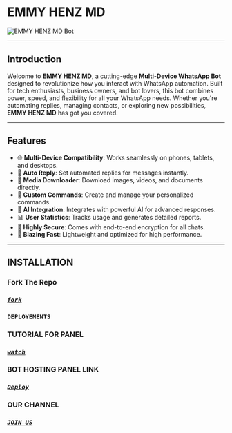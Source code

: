 # **EMMY HENZ MD**  
![EMMY HENZ MD Bot]([https://i.ibb.co/Wyk936v/emmyhenz.jpg](https://i.ibb.co/Wyk936v/emmyhenz.jpg))

---

## **Introduction**  
Welcome to **EMMY HENZ MD**, a cutting-edge **Multi-Device WhatsApp Bot** designed to revolutionize how you interact with WhatsApp automation. Built for tech enthusiasts, business owners, and bot lovers, this bot combines power, speed, and flexibility for all your WhatsApp needs. Whether you're automating replies, managing contacts, or exploring new possibilities, **EMMY HENZ MD** has got you covered.

---

## **Features**  
- 🌐 **Multi-Device Compatibility**: Works seamlessly on phones, tablets, and desktops.  
- 💬 **Auto Reply**: Set automated replies for messages instantly.  
- 📁 **Media Downloader**: Download images, videos, and documents directly.  
- 🔧 **Custom Commands**: Create and manage your personalized commands.  
- 🤖 **AI Integration**: Integrates with powerful AI for advanced responses.  
- 📊 **User Statistics**: Tracks usage and generates detailed reports.  
- 🔐 **Highly Secure**: Comes with end-to-end encryption for all chats.  
- 🚀 **Blazing Fast**: Lightweight and optimized for high performance.  

---

## **INSTALLATION**  

### Fork The Repo

### ***[`fork`](https://github.com/EMMYHENZ-TECH/EMMY-HENZ-MD/fork)***


### `DEPLOYEMENTS`

### TUTORIAL FOR PANEL

### ***[`watch`](https://youtu.be/oJtzADwET28)***



### BOT HOSTING PANEL LINK

### ***[`Deploy`](https://bot-hosting.net/?aff=1271741477571006527)***


### OUR CHANNEL

### ***[`JOIN US`](https://whatsapp.com/channel/0029VangYOt96H4JhFarL10C/)***

